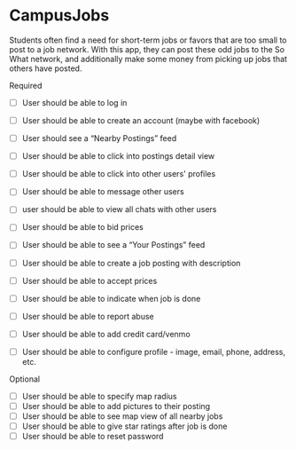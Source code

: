 # CampusJobs

Students often find a need for short-term jobs or favors that are too small to post to a job network. With this app, they can post these odd jobs to the So What network, and additionally make some money from picking up jobs that others have posted.

Required

- [ ] User should be able to log in
- [ ] User should be able to create an account (maybe with facebook)
- [ ] User should see a “Nearby Postings” feed
- [ ] User should be able to click into postings detail view
- [ ] User should be able to click into other users' profiles
- [ ] User should be able to message other users
- [ ] user should be able to view all chats with other users
- [ ] User should be able to bid prices
- [ ] User should be able to see a “Your Postings” feed
- [ ] User should be able to create a job posting with description
- [ ] User should be able to accept prices
- [ ] User should be able to indicate when job is done
- [ ] User should be able to report abuse
- [ ] User should be able to add credit card/venmo
- [ ] User should be able to configure profile - image, email, phone, address, etc.


Optional

- [ ] User should be able to specify map radius
- [ ] User should be able to add pictures to their posting
- [ ] User should be able to see map view of all nearby jobs
- [ ] User should be able to give star ratings after job is done
- [ ] User should be able to reset password
